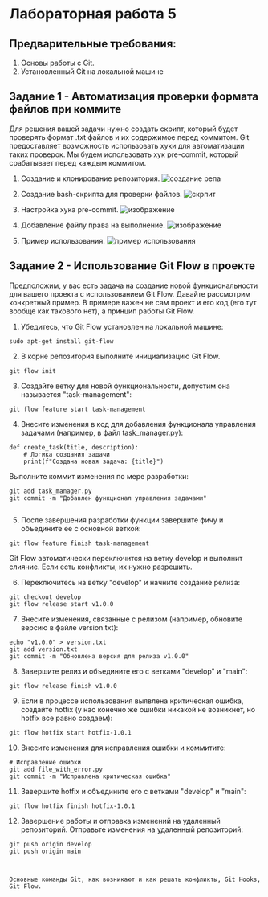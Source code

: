 # Лабораторная работа 5
## Предварительные требования:

1. Основы работы с Git.
2. Установленный Git на локальной машине
   
## Задание 1 - Автоматизация проверки формата файлов при коммите

Для решения вашей задачи нужно создать скрипт, который будет проверять формат .txt файлов и их содержимое перед коммитом. Git предоставляет возможность использовать хуки для автоматизации таких проверок. Мы будем использовать хук pre-commit, который срабатывает перед каждым коммитом.

1. Создание и клонирование репозитория.
   ![создание репа](https://github.com/user-attachments/assets/006e7ecb-eb3c-47d4-9605-5d335237e7bd)

2. Создание bash-скрипта для проверки файлов.
   ![скрпит](https://github.com/user-attachments/assets/0fae5113-9d8e-4ed2-ba47-a53552766102)
   
4. Настройка хука pre-commit.
   ![изображение](https://github.com/user-attachments/assets/4f8bc064-471d-4ffc-85c2-808af1cd4559)

5. Добавление файлу права на выполнение.
   ![изображение](https://github.com/user-attachments/assets/aca7a646-b839-45f4-8efe-69b124066cd6)

6. Пример использования.
   ![пример использования ](https://github.com/user-attachments/assets/948e34f6-ac99-482d-8a33-5341c66faf51)

## Задание 2 - Использование Git Flow в проекте
 
Предположим, у вас есть задача на создание новой функциональности для вашего проекта с использованием Git Flow. Давайте рассмотрим конкретный пример. В примере важен не сам проект и его код (его тут вообще как такового нет), а принцип работы Git Flow.

1. Убедитесь, что Git Flow установлен на локальной машине:

```
sudo apt-get install git-flow
```

2. В корне репозитория выполните инициализацию Git Flow.

```
git flow init
```

3. Создайте ветку для новой функциональности, допустим она называется "task-management":

```
git flow feature start task-management
```

4. Внесите изменения в код для добавления функционала управления задачами (например, в файл task_manager.py):

```
def create_task(title, description):
    # Логика создания задачи
    print(f"Создана новая задача: {title}")
```

Выполните коммит изменения по мере разработки:

```
git add task_manager.py
git commit -m "Добавлен функционал управления задачами"


```

5. После завершения разработки функции завершите фичу и объедините ее с основной веткой:

```
git flow feature finish task-management

```

Git Flow автоматически переключится на ветку develop и выполнит слияние. Если есть конфликты, их нужно разрешить.

6. Переключитесь на ветку "develop" и начните создание релиза:

```
git checkout develop
git flow release start v1.0.0
```

7. Внесите изменения, связанные с релизом (например, обновите версию в файле version.txt):

```
echo "v1.0.0" > version.txt
git add version.txt
git commit -m "Обновлена версия для релиза v1.0.0"

```

8. Завершите релиз и объедините его с ветками "develop" и "main":

```
git flow release finish v1.0.0
```

9. Если в процессе использования выявлена критическая ошибка, создайте hotfix (у нас конечно же ошибки никакой не возникнет, но hotfix все равно создаем):

```
git flow hotfix start hotfix-1.0.1
```

10. Внесите изменения для исправления ошибки и коммитите:

```
# Исправление ошибки
git add file_with_error.py
git commit -m "Исправлена критическая ошибка"
```

11. Завершите hotfix и объедините его с ветками "develop" и "main":

```
git flow hotfix finish hotfix-1.0.1
```

12. Завершение работы и отправка изменений на удаленный репозиторий. Отправьте изменения на удаленный репозиторий:

```
git push origin develop
git push origin main



Основные команды Git, как возникают и как решать конфликты, Git Hooks, Git Flow. 



